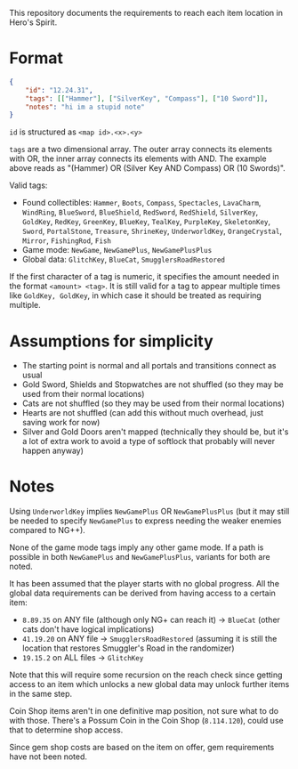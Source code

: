 This repository documents the requirements to reach each item location in Hero's Spirit.

# Format

```json
{
    "id": "12.24.31",
    "tags": [["Hammer"], ["SilverKey", "Compass"], ["10 Sword"]],
    "notes": "hi im a stupid note"
}
```

`id` is structured as `<map id>.<x>.<y>`

`tags` are a two dimensional array. The outer array connects its elements with OR, the inner array connects its elements with AND. The example above reads as "(Hammer) OR (Silver Key AND Compass) OR (10 Swords)".

Valid tags:
- Found collectibles: `Hammer`, `Boots`, `Compass`, `Spectacles`, `LavaCharm`, `WindRing`, `BlueSword`, `BlueShield`, `RedSword`, `RedShield`, `SilverKey`, `GoldKey`, `RedKey`, `GreenKey`, `BlueKey`, `TealKey`, `PurpleKey`, `SkeletonKey`, `Sword`, `PortalStone`, `Treasure`, `ShrineKey`, `UnderworldKey`, `OrangeCrystal`, `Mirror`, `FishingRod`, `Fish`
- Game mode: `NewGame`, `NewGamePlus`, `NewGamePlusPlus`
- Global data: `GlitchKey`, `BlueCat`, `SmugglersRoadRestored`

If the first character of a tag is numeric, it specifies the amount needed in the format `<amount> <tag>`. It is still valid for a tag to appear multiple times like `GoldKey, GoldKey`, in which case it should be treated as requiring multiple.

# Assumptions for simplicity

- The starting point is normal and all portals and transitions connect as usual
- Gold Sword, Shields and Stopwatches are not shuffled (so they may be used from their normal locations)
- Cats are not shuffled (so they may be used from their normal locations)
- Hearts are not shuffled (can add this without much overhead, just saving work for now)
- Silver and Gold Doors aren't mapped (technically they should be, but it's a lot of extra work to avoid a type of softlock that probably will never happen anyway)

# Notes

Using `UnderworldKey` implies `NewGamePlus` OR `NewGamePlusPlus` (but it may still be needed to specify `NewGamePlus` to express needing the weaker enemies compared to NG++).

None of the game mode tags imply any other game mode. If a path is possible in both `NewGamePlus` and `NewGamePlusPlus`, variants for both are noted.

It has been assumed that the player starts with no global progress. All the global data requirements can be derived from having access to a certain item:
- `8.89.35` on ANY file (although only NG+ can reach it) -> `BlueCat` (other cats don't have logical implications)
- `41.19.20` on ANY file -> `SmugglersRoadRestored` (assuming it is still the location that restores Smuggler's Road in the randomizer)
- `19.15.2` on ALL files -> `GlitchKey`

Note that this will require some recursion on the reach check since getting access to an item which unlocks a new global data may unlock further items in the same step.

Coin Shop items aren't in one definitive map position, not sure what to do with those.
There's a Possum Coin in the Coin Shop (`8.114.120`), could use that to determine shop access.

Since gem shop costs are based on the item on offer, gem requirements have not been noted.
